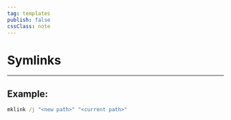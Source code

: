 ```yaml
---
tag: templates
publish: false
cssClass: note
---
```

# Symlinks
--- 

## Example:
```bat
mklink /j "<new path>" "<current path>"
```